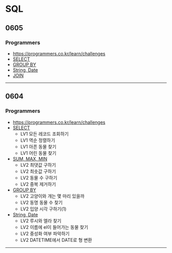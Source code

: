 # SQL

## 0605
### Programmers
* https://programmers.co.kr/learn/challenges
* [SELECT](https://github.com/soo-ni/SQL/blob/master/Programmers/SELECT.sql)
* [GROUP BY](https://github.com/soo-ni/SQL/blob/master/Programmers/GROUPBY.sql)
* [String, Date](https://github.com/soo-ni/SQL/blob/master/Programmers/STRING_DATE.sql)
* [JOIN](https://github.com/soo-ni/SQL/blob/master/Programmers/JOIN.sql)
---
## 0604
### Programmers 
* https://programmers.co.kr/learn/challenges
* [SELECT](https://github.com/soo-ni/SQL/blob/master/Programmers/SELECT.sql)
  * LV1 모든 레코드 조회하기
  * LV1 역순 정렬하기
  * LV1 아픈 동물 찾기
  * LV1 어린 동물 찾기
* [SUM, MAX, MIN](https://github.com/soo-ni/SQL/blob/master/Programmers/SUM_MAX_MIN.sql)
  * LV2 최댓값 구하기
  * LV2 최솟값 구하기
  * LV2 동물 수 구하기
  * LV2 중복 제거하기
* [GROUP BY](https://github.com/soo-ni/SQL/blob/master/Programmers/GROUPBY.sql)
  * LV2 고양이와 개는 몇 마리 있을까
  * LV2 동명 동물 수 찾기
  * LV2 입양 시각 구하기(1)
* [String, Date](https://github.com/soo-ni/SQL/blob/master/Programmers/STRING_DATE.sql)
  * LV2 루시와 엘라 찾기
  * LV2 이름에 el이 들어가는 동물 찾기
  * LV2 중성화 여부 파악하기
  * LV2 DATETIME에서 DATE로 형 변환
---
